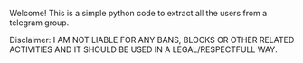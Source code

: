 Welcome!
This is a simple python code to extract all the users from a telegram group.

Disclaimer:
I AM NOT LIABLE FOR ANY BANS, BLOCKS OR OTHER RELATED ACTIVITIES AND IT SHOULD BE USED IN A LEGAL/RESPECTFULL WAY.
